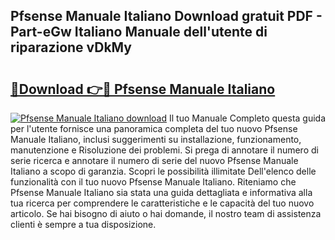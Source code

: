 ## Pfsense Manuale Italiano Download gratuit PDF - Part-eGw Italiano Manuale dell'utente di riparazione vDkMy

# <h2><a href="http://dfb926l.blite.top/?on=Pfsense+Manuale+Italiano">🔗Download 👉🔴 Pfsense Manuale Italiano</a></h2>

[![Pfsense Manuale Italiano download](https://i.imgur.com/lujVjoI.png)](http://dfb926l.blite.top/?on=Pfsense+Manuale+Italiano)
Il tuo Manuale Completo questa guida per l'utente fornisce una panoramica completa del tuo nuovo Pfsense Manuale Italiano, inclusi suggerimenti su installazione, funzionamento, manutenzione e Risoluzione dei problemi. Si prega di annotare il numero di serie ricerca e annotare il numero di serie del nuovo Pfsense Manuale Italiano a scopo di garanzia. Scopri le possibilità illimitate Dell'elenco delle funzionalità con il tuo nuovo Pfsense Manuale Italiano. Riteniamo che Pfsense Manuale Italiano sia stata una guida dettagliata e informativa alla tua ricerca per comprendere le caratteristiche e le capacità del tuo nuovo articolo. Se hai bisogno di aiuto o hai domande, il nostro team di assistenza clienti è sempre a tua disposizione.
